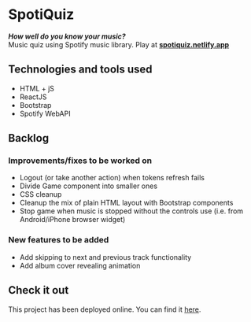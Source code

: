 # SpotiQuiz
***How well do you know your music?***\
Music quiz using Spotify music library. Play at **[spotiquiz.netlify.app](https://spotiquiz.netlify.app/)**

## Technologies and tools used
- HTML + jS
- ReactJS
- Bootstrap
- Spotify WebAPI

## Backlog
### Improvements/fixes to be worked on
- Logout (or take another action) when tokens refresh fails
- Divide Game component into smaller ones
- CSS cleanup
- Cleanup the mix of plain HTML layout with Bootstrap components
- Stop game when music is stopped without the controls use (i.e. from Android/iPhone browser widget)

### New features to be added
- Add skipping to next and previous track functionality
- Add album cover revealing animation

## Check it out
This project has been deployed online. You can find it [here](https://spotiquiz.netlify.app/).
